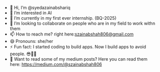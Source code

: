 - 👋 Hi, I’m @syedazainabshariq
- 👀 I’m interested in AI
- 🌱 I’m currently in my first ever internship. (BQ-2025)
- 💞️ I’m looking to collaborate on people who are in my field to work withn them
- 📫 How to reach me? right here:szainabshah806@gmail.com
- 😄 Pronouns: she/her
- ⚡ Fun fact: I started coding to build apps. Now I build apps to avoid people. 😎👨‍💻
- 📖 Want to read some of my medium posts? Here you can read them here: https://medium.com/@szainabshah806
  

<!---
syedazainabshariq/syedazainabshariq is a ✨ special ✨ repository because its `README.md` (this file) appears on your GitHub profile.
You can click the Preview link to take a look at your changes.
--->
